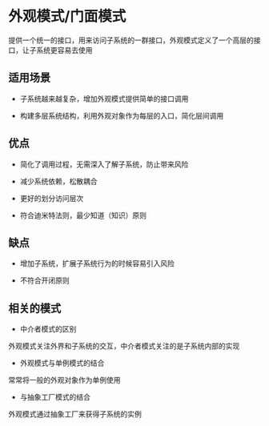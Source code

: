 # 外观模式/门面模式

提供一个统一的接口，用来访问子系统的一群接口，外观模式定义了一个高层的接口，让子系统更容易去使用

## 适用场景

+ 子系统越来越复杂，增加外观模式提供简单的接口调用

+ 构建多层系统结构，利用外观对象作为每层的入口，简化层间调用


## 优点

+ 简化了调用过程，无需深入了解子系统，防止带来风险

+ 减少系统依赖，松散耦合

+ 更好的划分访问层次

+ 符合迪米特法则，最少知道（知识）原则

## 缺点

+ 增加子系统，扩展子系统行为的时候容易引入风险

+ 不符合开闭原则

## 相关的模式

+ 中介者模式的区别

外观模式关注外界和子系统的交互，中介者模式关注的是子系统内部的实现

+ 外观模式与单例模式的结合

常常将一般的外观对象作为单例使用

+ 与抽象工厂模式的结合

外观模式通过抽象工厂来获得子系统的实例



